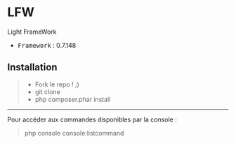 # LFW
Light FrameWork

 - <kbd>Framework</kbd> : 0.7.148

Installation
----------

> - Fork le repo ! ;)
> - git clone
> - php composer.phar install

----------

Pour accéder aux commandes disponibles par la console :
> php console console:listcommand